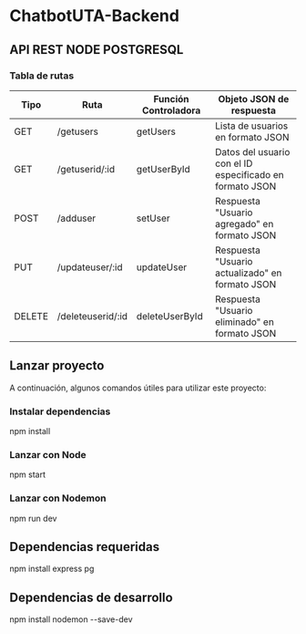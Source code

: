 # ChatbotUTA-Backend

## API REST NODE POSTGRESQL

### Tabla de rutas

| Tipo   | Ruta                        | Función Controladora | Objeto JSON de respuesta                                       |
|--------|-----------------------------|----------------------|--------------------------------------------------------------|
| GET    | /getusers                   | getUsers             | Lista de usuarios en formato JSON                            |
| GET    | /getuserid/:id              | getUserById          | Datos del usuario con el ID especificado en formato JSON    |
| POST   | /adduser                    | setUser              | Respuesta "Usuario agregado" en formato JSON                 |
| PUT    | /updateuser/:id             | updateUser           | Respuesta "Usuario actualizado" en formato JSON              |
| DELETE | /deleteuserid/:id           | deleteUserById      | Respuesta "Usuario eliminado" en formato JSON                |


## Lanzar proyecto

A continuación, algunos comandos útiles para utilizar este proyecto:

### Instalar dependencias
npm install

### Lanzar con Node
npm start

### Lanzar con Nodemon
npm run dev

## Dependencias requeridas
npm install express pg

## Dependencias de desarrollo
npm install nodemon --save-dev
